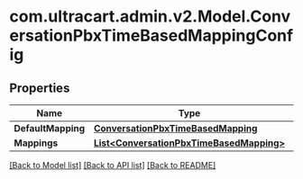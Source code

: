 
# com.ultracart.admin.v2.Model.ConversationPbxTimeBasedMappingConfig

## Properties

Name | Type | Description | Notes
------------ | ------------- | ------------- | -------------
**DefaultMapping** | [**ConversationPbxTimeBasedMapping**](ConversationPbxTimeBasedMapping.md) |  | [optional] 
**Mappings** | [**List&lt;ConversationPbxTimeBasedMapping&gt;**](ConversationPbxTimeBasedMapping.md) | Mappings | [optional] 

[[Back to Model list]](../README.md#documentation-for-models)
[[Back to API list]](../README.md#documentation-for-api-endpoints)
[[Back to README]](../README.md)


